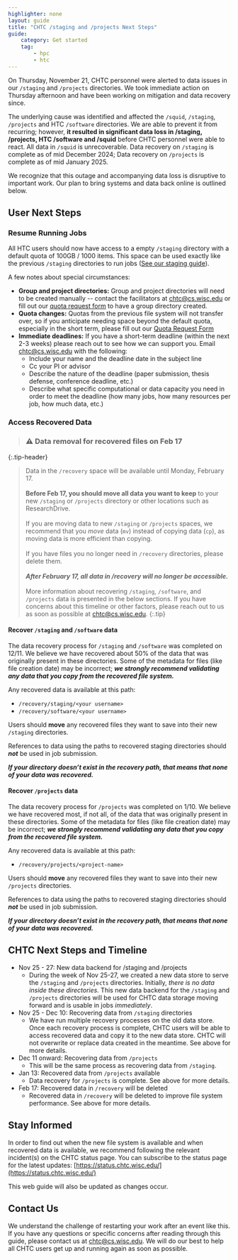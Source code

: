 ```yaml
---
highlighter: none
layout: guide
title: "CHTC /staging and /projects Next Steps"
guide: 
    category: Get started
    tag:
        - hpc
        - htc
---
```


On Thursday, November 21, CHTC personnel were alerted to data issues in our `/staging` and `/projects` directories. We took immediate action on Thursday afternoon and have been working on mitigation and data recovery since. 

The underlying cause was identified and affected the `/squid`, `/staging`, `/projects` and HTC `/software` directories. We are able to prevent it from recurring; however, **it resulted in significant data loss in /staging, /projects, HTC /software and /squid** before CHTC personnel were able to react. All data in `/squid` is unrecoverable. Data recovery on `/staging` is complete as of mid December 2024; Data recovery on `/projects` is complete as of mid January 2025. 

We recognize that this outage and accompanying data loss is disruptive to important work. Our plan to bring systems and data back online is outlined below. 

## User Next Steps

### Resume Running Jobs

All HTC users should now have access to a empty `/staging` directory with a default quota of 100GB / 1000 items. This space can be used exactly like the previous `/staging` directories to run jobs ([See our staging guide](https://chtc.cs.wisc.edu/uw-research-computing/file-avail-largedata)). 

A few notes about special circumstances: 
* **Group and project directories:** Group and project directories will need to be created manually -- contact the facilitators at chtc@cs.wisc.edu or fill out our [quota request form](https://chtc.cs.wisc.edu/uw-research-computing/quota-request) to have a group directory created. 
* **Quota changes:** Quotas from the previous file system will not transfer over, so if you anticipate needing space beyond the default quota, especially in the short term, please fill out our [Quota Request Form](https://chtc.cs.wisc.edu/uw-research-computing/quota-request)
* **Immediate deadlines:** If you have a short-term deadline (within the next 2-3 weeks) please reach out to see how we can support you. Email chtc@cs.wisc.edu with the following: 
	* Include your name and the deadline date in the subject line
	* Cc your PI or advisor
	* Describe the nature of the deadline (paper submission, thesis defense, conference deadline, etc.)
	* Describe what specific computational or data capacity you need in order to meet the deadline (how many jobs, how many resources per job, how much data, etc.)

### Access Recovered Data

> ### ⚠️ Data removal for recovered files on Feb 17
{:.tip-header}

> Data in the `/recovery` space will be available until Monday, February 17. 
> <br><br>
> **Before Feb 17, you should move all data you want to keep** to your new `/staging` or `/projects` directory or other locations such as ResearchDrive.
> <br><br>
> If you are moving data to new `/staging` or `/projects` spaces, we recommend that you *move* data (`mv`) instead of copying data (`cp`), as moving data is more efficient than copying.
> <br><br>
> If you have files you no longer need in `/recovery` directories, please delete them.
> <br><br>
> _**After February 17, all data in /recovery will no longer be accessible.**_
> <br><br>
> More information about recovering `/staging`, `/software`, and `/projects` data is presented in the below sections. If you have concerns about this timeline or other factors, please reach out to us as soon as possible at [chtc@cs.wisc.edu](mailto:chtc@cs.wisc.edu).
{:.tip}

#### Recover `/staging` and `/software` data

The data recovery process for `/staging` and `/software` was completed on 12/11. We believe we have recovered about 50% of the data that was originally present in these directories. Some of the metadata for files (like file creation date) may be incorrect; **_we strongly recommend validating any data that you copy from the recovered file system._**

Any recovered data is available at this path: 
  * `/recovery/staging/<your username>`
  * `/recovery/software/<your username>`

Users should **move** any recovered files they want to save into their new `/staging` directories. 

References to data using the paths to recovered staging directories should ***not*** be used in job submission.

**_If your directory doesn’t exist in the recovery path, that means that none of your data was recovered._**

#### Recover `/projects` data

The data recovery process for `/projects` was completed on 1/10. We believe we have recovered most, if not all, of the data that was originally present in these directories. Some of the metadata for files (like file creation date) may be incorrect; **_we strongly recommend validating any data that you copy from the recovered file system._**

Any recovered data is available at this path: 
  * `/recovery/projects/<project-name>`

Users should **move** any recovered files they want to save into their new `/projects` directories. 

References to data using the paths to recovered staging directories should ***not*** be used in job submission.

**_If your directory doesn’t exist in the recovery path, that means that none of your data was recovered._**

## CHTC Next Steps and Timeline

* Nov 25 - 27: New data backend for /staging and /projects
	* During the week of Nov 25-27, we created a new data store to serve the `/staging` and `/projects` directories. Initially, _there is no data inside these directories._ This new data backend for the `/staging` and `/projects` directories will be used for CHTC data storage moving forward and is usable in jobs _immediately_. 
* Nov 25 - Dec 10: Recovering data from `/staging` directories
	* We have run multiple recovery processes on the old data store. Once each recovery process is complete, CHTC users will be able to access recovered data and copy it to the new data store. CHTC will not overwrite or replace data created in the meantime. See above for more details. 
* Dec 11 onward: Recovering data from `/projects`
	* This will be the same process as recovering data from `/staging`.  
* Jan 13: Recovered data from `/projects` available
	* Data recovery for `/projects` is complete. See above for more details. 
* Feb 17: Recovered data in `/recovery` will be deleted
  * Recovered data in `/recovery` will be deleted to improve file system performance. See above for more details.

## Stay Informed

In order to find out when the new file system is available and when recovered data is available, we recommend following the relevant incident(s) on the CHTC status page. You can subscribe to the status page for the latest updates: [https://status.chtc.wisc.edu/](https://status.chtc.wisc.edu/)

This web guide will also be updated as changes occur. 

## Contact Us

We understand the challenge of restarting your work after an event like this. If you have any questions or specific concerns after reading through this guide, please contact us at chtc@cs.wisc.edu. We will do our best to help all CHTC users get up and running again as soon as possible. 
